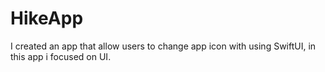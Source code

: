 # HikeApp
I created an app that allow users to change app icon with using SwiftUI, in this app i focused on UI. 
